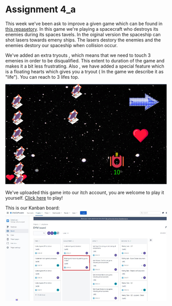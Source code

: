 # Assignment 4_a
This week we've been ask to improve a given game which can be found in [this repasetory](https://github.com/gamedev-at-ariel/02-prefabs-triggers).
In this game we're playing a spacecraft who destroys its enemies during its spaces tavels.
In the oiginal version the spaceship can shot lasers towards emeny ships. The lasers destory the enemies and the enemies destory our spaceship when collision occur.

We've added an extra tryouts , which means that we need to touch 3 emenies in order to be disqualified.
This extent to duration of the game and makes it a bit less frustrating. Also , we have added a special feature
which is a floating hearts which gives you a tryout ( In the game we describe it as "life"). You can reach to
3 lifes top.

![](Images/gameScreenshot.png )

We've uploaded this game into our itch account, you are welcome to play it yourself.
[Click here](https://dymgames.itch.io/assignment-4-a) to play!


This is our Kanban board:
![](Images/jiraScreenshot.jpg)
